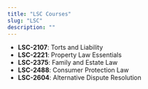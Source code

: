 ```yaml
---
title: "LSC Courses"
slug: "LSC"
description: ""
---
```


- **LSC-2107**: Torts and Liability
- **LSC-2221**: Property Law Essentials
- **LSC-2375**: Family and Estate Law
- **LSC-2488**: Consumer Protection Law
- **LSC-2604**: Alternative Dispute Resolution

